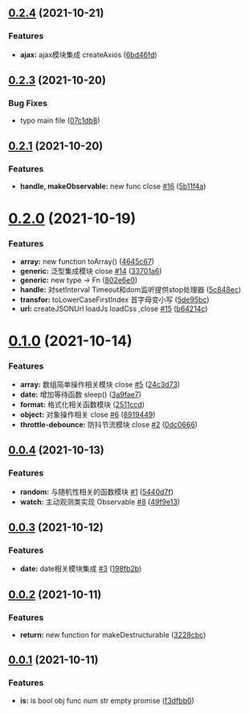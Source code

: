 ## [0.2.4](https://github.com/xizher/nhz-utils/compare/v0.2.3...v0.2.4) (2021-10-21)


### Features

* **ajax:** ajax模块集成 createAxios ([6bd46fd](https://github.com/xizher/nhz-utils/commit/6bd46fd37b33f46254d875bdf8adeafdd6b8f0ee))



## [0.2.3](https://github.com/xizher/nhz-utils/compare/v0.2.1...v0.2.3) (2021-10-20)


### Bug Fixes

* typo main file ([07c1db8](https://github.com/xizher/nhz-utils/commit/07c1db8be57c9a2cc00255e75eba8dde93851a2d))



## [0.2.1](https://github.com/xizher/nhz-utils/compare/v0.2.0...v0.2.1) (2021-10-20)


### Features

* **handle, makeObservable:** new func  close [#16](https://github.com/xizher/nhz-utils/issues/16) ([5b11f4a](https://github.com/xizher/nhz-utils/commit/5b11f4ab5f6b67f1ce495a8ceff66839b9778451))



# [0.2.0](https://github.com/xizher/nhz-utils/compare/v0.1.0...v0.2.0) (2021-10-19)


### Features

* **array:** new function toArray() ([4645c67](https://github.com/xizher/nhz-utils/commit/4645c6779eda64a2647ae6b0533e3f4e6ce2ee68))
* **generic:** 泛型集成模块 close [#14](https://github.com/xizher/nhz-utils/issues/14) ([33701a6](https://github.com/xizher/nhz-utils/commit/33701a60237f654ffe9ee26e106b2352207a8dbb))
* **generic:** new type -> Fn ([802e6e0](https://github.com/xizher/nhz-utils/commit/802e6e04589e2476ec71fe4db724db396f8fb999))
* **handle:** 对setInterval Timeout和dom监听提供stop处理器 ([5c848ec](https://github.com/xizher/nhz-utils/commit/5c848ec417341eac4235b0c65e6f1fbd3988863e))
* **transfor:** toLowerCaseFirstIndex 首字母变小写 ([5de95bc](https://github.com/xizher/nhz-utils/commit/5de95bcd923a0a5631f9f49a4a11e5371422a5f0))
* **url:** createJSONUrl loadJs loadCss ,close [#15](https://github.com/xizher/nhz-utils/issues/15) ([b64214c](https://github.com/xizher/nhz-utils/commit/b64214c978387cc3bea2ac8426f8dc0233828cfc))



# [0.1.0](https://github.com/xizher/nhz-utils/compare/v0.0.4...v0.1.0) (2021-10-14)


### Features

* **array:** 数组简单操作相关模块 close [#5](https://github.com/xizher/nhz-utils/issues/5) ([24c3d73](https://github.com/xizher/nhz-utils/commit/24c3d73595c0a519969547da1fe0be98138b7703))
* **date:** 增加等待函数 sleep() ([3a9fae7](https://github.com/xizher/nhz-utils/commit/3a9fae75a4038918593f8a0d60405d93f8c28940))
* **format:** 格式化相关函数模块 ([2511ccd](https://github.com/xizher/nhz-utils/commit/2511ccd85354113addbf5f2468b30f8abc93d65e))
* **object:** 对象操作相关 close [#6](https://github.com/xizher/nhz-utils/issues/6) ([8919449](https://github.com/xizher/nhz-utils/commit/891944986293adeaa495a7b776923a97e9fe0d11))
* **throttle-debounce:** 防抖节流模块 close [#2](https://github.com/xizher/nhz-utils/issues/2) ([0dc0666](https://github.com/xizher/nhz-utils/commit/0dc0666f0b2aa97206b1042e06e703696e4aafa1))



## [0.0.4](https://github.com/xizher/nhz-utils/compare/v0.0.3...v0.0.4) (2021-10-13)


### Features

* **random:** 与随机性相关的函数模块 [#1](https://github.com/xizher/nhz-utils/issues/1) ([5440d7f](https://github.com/xizher/nhz-utils/commit/5440d7f1675111d43973f255c66e79ee4ba9446f))
* **watch:** 主动观测类实现 Observable [#8](https://github.com/xizher/nhz-utils/issues/8) ([49f9e13](https://github.com/xizher/nhz-utils/commit/49f9e13da792d46b8c5c18e478159f15510ee755))



## [0.0.3](https://github.com/xizher/nhz-utils/compare/v0.0.2...v0.0.3) (2021-10-12)


### Features

* **date:** date相关模块集成 [#3](https://github.com/xizher/nhz-utils/issues/3) ([198fb2b](https://github.com/xizher/nhz-utils/commit/198fb2be8b930ecbd2923253e6c23225ef4af891))



## [0.0.2](https://github.com/xizher/nhz-utils/compare/v0.0.1...v0.0.2) (2021-10-11)


### Features

* **return:** new function for makeDestructurable ([3228cbc](https://github.com/xizher/nhz-utils/commit/3228cbc0364bfd92a76110f1afde7a4103ecd922))



## [0.0.1](https://github.com/xizher/nhz-utils/compare/f3dfbb011222c7ca338207b02f45f601f8ec849e...v0.0.1) (2021-10-11)


### Features

* **is:** is bool obj func num str empty promise ([f3dfbb0](https://github.com/xizher/nhz-utils/commit/f3dfbb011222c7ca338207b02f45f601f8ec849e))



